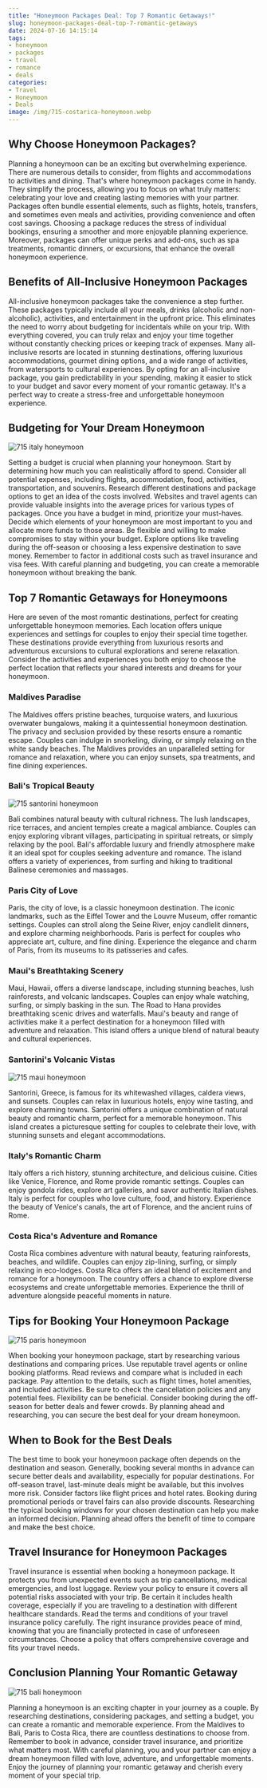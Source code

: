 ```yaml
---
title: "Honeymoon Packages Deal: Top 7 Romantic Getaways!"
slug: honeymoon-packages-deal-top-7-romantic-getaways
date: 2024-07-16 14:15:14
tags:
- honeymoon
- packages
- travel
- romance
- deals
categories:
- Travel
- Honeymoon
- Deals
image: /img/715-costarica-honeymoon.webp 
---
```

## Why Choose Honeymoon Packages?

Planning a honeymoon can be an exciting but overwhelming experience. There are numerous details to consider, from flights and accommodations to activities and dining. That's where honeymoon packages come in handy. They simplify the process, allowing you to focus on what truly matters: celebrating your love and creating lasting memories with your partner. Packages often bundle essential elements, such as flights, hotels, transfers, and sometimes even meals and activities, providing convenience and often cost savings. Choosing a package reduces the stress of individual bookings, ensuring a smoother and more enjoyable planning experience. Moreover, packages can offer unique perks and add-ons, such as spa treatments, romantic dinners, or excursions, that enhance the overall honeymoon experience.

## Benefits of All-Inclusive Honeymoon Packages

All-inclusive honeymoon packages take the convenience a step further. These packages typically include all your meals, drinks (alcoholic and non-alcoholic), activities, and entertainment in the upfront price. This eliminates the need to worry about budgeting for incidentals while on your trip. With everything covered, you can truly relax and enjoy your time together without constantly checking prices or keeping track of expenses. Many all-inclusive resorts are located in stunning destinations, offering luxurious accommodations, gourmet dining options, and a wide range of activities, from watersports to cultural experiences. By opting for an all-inclusive package, you gain predictability in your spending, making it easier to stick to your budget and savor every moment of your romantic getaway. It's a perfect way to create a stress-free and unforgettable honeymoon experience.

## Budgeting for Your Dream Honeymoon

![715 italy honeymoon](/img/715-italy-honeymoon.webp)

Setting a budget is crucial when planning your honeymoon. Start by determining how much you can realistically afford to spend. Consider all potential expenses, including flights, accommodation, food, activities, transportation, and souvenirs. Research different destinations and package options to get an idea of the costs involved. Websites and travel agents can provide valuable insights into the average prices for various types of packages. Once you have a budget in mind, prioritize your must-haves. Decide which elements of your honeymoon are most important to you and allocate more funds to those areas. Be flexible and willing to make compromises to stay within your budget. Explore options like traveling during the off-season or choosing a less expensive destination to save money. Remember to factor in additional costs such as travel insurance and visa fees. With careful planning and budgeting, you can create a memorable honeymoon without breaking the bank.

## Top 7 Romantic Getaways for Honeymoons

Here are seven of the most romantic destinations, perfect for creating unforgettable honeymoon memories. Each location offers unique experiences and settings for couples to enjoy their special time together. These destinations provide everything from luxurious resorts and adventurous excursions to cultural explorations and serene relaxation. Consider the activities and experiences you both enjoy to choose the perfect location that reflects your shared interests and dreams for your honeymoon.

### Maldives Paradise

The Maldives offers pristine beaches, turquoise waters, and luxurious overwater bungalows, making it a quintessential honeymoon destination. The privacy and seclusion provided by these resorts ensure a romantic escape. Couples can indulge in snorkeling, diving, or simply relaxing on the white sandy beaches. The Maldives provides an unparalleled setting for romance and relaxation, where you can enjoy sunsets, spa treatments, and fine dining experiences.

### Bali's Tropical Beauty

![715 santorini honeymoon](/img/715-santorini-honeymoon.webp)

Bali combines natural beauty with cultural richness. The lush landscapes, rice terraces, and ancient temples create a magical ambiance. Couples can enjoy exploring vibrant villages, participating in spiritual retreats, or simply relaxing by the pool. Bali's affordable luxury and friendly atmosphere make it an ideal spot for couples seeking adventure and romance. The island offers a variety of experiences, from surfing and hiking to traditional Balinese ceremonies and massages.

### Paris City of Love

Paris, the city of love, is a classic honeymoon destination. The iconic landmarks, such as the Eiffel Tower and the Louvre Museum, offer romantic settings. Couples can stroll along the Seine River, enjoy candlelit dinners, and explore charming neighborhoods. Paris is perfect for couples who appreciate art, culture, and fine dining. Experience the elegance and charm of Paris, from its museums to its patisseries and cafes.

### Maui's Breathtaking Scenery

Maui, Hawaii, offers a diverse landscape, including stunning beaches, lush rainforests, and volcanic landscapes. Couples can enjoy whale watching, surfing, or simply basking in the sun. The Road to Hana provides breathtaking scenic drives and waterfalls. Maui's beauty and range of activities make it a perfect destination for a honeymoon filled with adventure and relaxation. This island offers a unique blend of natural beauty and cultural experiences.

### Santorini's Volcanic Vistas

![715 maui honeymoon](/img/715-maui-honeymoon.webp)

Santorini, Greece, is famous for its whitewashed villages, caldera views, and sunsets. Couples can relax in luxurious hotels, enjoy wine tasting, and explore charming towns. Santorini offers a unique combination of natural beauty and romantic charm, perfect for a memorable honeymoon. This island creates a picturesque setting for couples to celebrate their love, with stunning sunsets and elegant accommodations.

### Italy's Romantic Charm

Italy offers a rich history, stunning architecture, and delicious cuisine. Cities like Venice, Florence, and Rome provide romantic settings. Couples can enjoy gondola rides, explore art galleries, and savor authentic Italian dishes. Italy is perfect for couples who love culture, food, and history. Experience the beauty of Venice's canals, the art of Florence, and the ancient ruins of Rome.

### Costa Rica's Adventure and Romance

Costa Rica combines adventure with natural beauty, featuring rainforests, beaches, and wildlife. Couples can enjoy zip-lining, surfing, or simply relaxing in eco-lodges. Costa Rica offers an ideal blend of excitement and romance for a honeymoon. The country offers a chance to explore diverse ecosystems and create unforgettable memories. Experience the thrill of adventure alongside peaceful moments in nature.

## Tips for Booking Your Honeymoon Package

![715 paris honeymoon](/img/715-paris-honeymoon.webp)

When booking your honeymoon package, start by researching various destinations and comparing prices. Use reputable travel agents or online booking platforms. Read reviews and compare what is included in each package. Pay attention to the details, such as flight times, hotel amenities, and included activities. Be sure to check the cancellation policies and any potential fees. Flexibility can be beneficial. Consider booking during the off-season for better deals and fewer crowds. By planning ahead and researching, you can secure the best deal for your dream honeymoon.

## When to Book for the Best Deals

The best time to book your honeymoon package often depends on the destination and season. Generally, booking several months in advance can secure better deals and availability, especially for popular destinations. For off-season travel, last-minute deals might be available, but this involves more risk. Consider factors like flight prices and hotel rates. Booking during promotional periods or travel fairs can also provide discounts. Researching the typical booking windows for your chosen destination can help you make an informed decision. Planning ahead offers the benefit of time to compare and make the best choice.

## Travel Insurance for Honeymoon Packages

Travel insurance is essential when booking a honeymoon package. It protects you from unexpected events such as trip cancellations, medical emergencies, and lost luggage. Review your policy to ensure it covers all potential risks associated with your trip. Be certain it includes health coverage, especially if you are traveling to a destination with different healthcare standards. Read the terms and conditions of your travel insurance policy carefully. The right insurance provides peace of mind, knowing that you are financially protected in case of unforeseen circumstances. Choose a policy that offers comprehensive coverage and fits your travel needs.

## Conclusion Planning Your Romantic Getaway

![715 bali honeymoon](/img/715-bali-honeymoon.webp)

Planning a honeymoon is an exciting chapter in your journey as a couple. By researching destinations, considering packages, and setting a budget, you can create a romantic and memorable experience. From the Maldives to Bali, Paris to Costa Rica, there are countless destinations to choose from. Remember to book in advance, consider travel insurance, and prioritize what matters most. With careful planning, you and your partner can enjoy a dream honeymoon filled with love, adventure, and unforgettable moments. Enjoy the journey of planning your romantic getaway and cherish every moment of your special trip.

